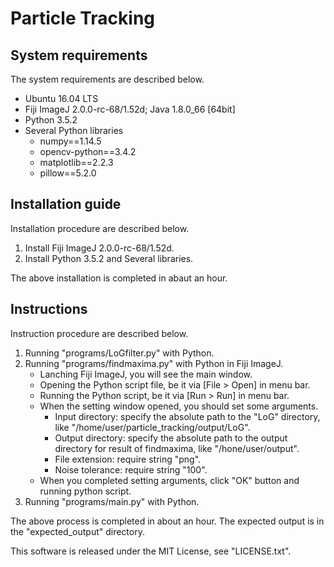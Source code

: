 # Particle Tracking
## System requirements
The system requirements are described below.
- Ubuntu 16.04 LTS
- Fiji ImageJ 2.0.0-rc-68/1.52d; Java 1.8.0_66 [64bit]
- Python 3.5.2
- Several Python libraries
    - numpy==1.14.5
    - opencv-python==3.4.2
    - matplotlib==2.2.3
    - pillow==5.2.0

## Installation guide
Installation procedure are described below.
1. Install Fiji ImageJ 2.0.0-rc-68/1.52d.
1. Install Python 3.5.2 and Several libraries.

The above installation is completed in abaut an hour.

## Instructions
Instruction procedure are described below.

1. Running "programs/LoGfilter.py" with Python.
1. Running "programs/findmaxima.py" with Python in Fiji ImageJ.
    - Lanching Fiji ImageJ, you will see the main window.
    - Opening the Python script file, be it via [File > Open] in menu bar.
    - Running the Python script, be it via [Run > Run] in menu bar.
    - When the setting window opened, you should set some arguments.
        - Input directory: specify the absolute path to the "LoG" directory,
         like "/home/user/particle_tracking/output/LoG".
        - Output directory: specify the absolute path to the output directory
         for result of findmaxima, like "/hone/user/output".
        - File extension: require string "png".
        - Noise tolerance: require string "100".
    - When you completed setting arguments, click "OK" button and running
     python script.
1. Running "programs/main.py" with Python.

The above process is completed in about an hour.
The expected output is in the "expected_output" directory.

This software is released under the MIT License, see "LICENSE.txt".